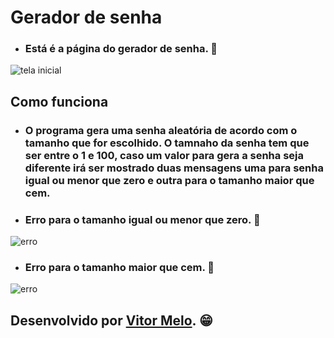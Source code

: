 # Gerador de senha

* ### Está é a página do gerador de senha. :small_red_triangle_down:

![tela inicial](https://user-images.githubusercontent.com/96471272/194729403-42ea54c1-dfe7-4809-8589-f16398314ec2.png)


## Como funciona

* ### O programa gera uma senha aleatória de acordo com o tamanho que for escolhido. O tamnaho da senha tem que ser entre o 1 e 100, caso um valor para gera a senha seja diferente irá ser mostrado duas mensagens uma para senha igual ou menor que zero e outra para o tamanho maior que cem.

* ### Erro para o tamanho igual ou menor que zero. :small_red_triangle_down:

![erro](https://user-images.githubusercontent.com/96471272/194729785-b3d102ae-894d-48c4-ad5f-9339ab91f762.png)


* ### Erro para o tamanho maior que cem. :small_red_triangle_down:

![erro](https://user-images.githubusercontent.com/96471272/194729855-6390e034-ccc6-431d-993a-9f618fd7035f.png)


## Desenvolvido por [Vitor Melo](https://github.com/VitorMeloDS). :grin:
